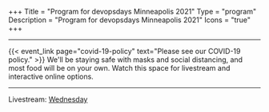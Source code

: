 +++
Title = "Program for devopsdays Minneapolis 2021"
Type = "program"
Description = "Program for devopsdays Minneapolis 2021"
Icons = "true"
+++

<div class = "row">
  <div class = "col">
    <hr />
{{< event_link page="covid-19-policy" text="Please see our COVID-19 policy." >}} We'll be staying safe with masks and social distancing, and most food will be on your own. Watch this space for livestream and interactive online options.
    <hr />

Livestream: <a href="https://www.youtube.com/watch?v=rJpkOTBYKUg">Wednesday</a>

  </div>
</div>
